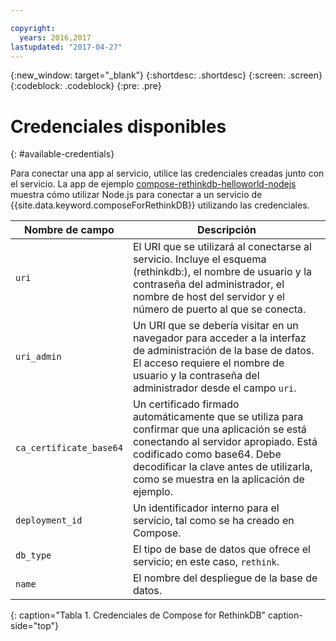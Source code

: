 ```yaml
---

copyright:
  years: 2016,2017
lastupdated: "2017-04-27"
---
```


{:new_window: target="_blank"}
{:shortdesc: .shortdesc}
{:screen: .screen}
{:codeblock: .codeblock}
{:pre: .pre}

# Credenciales disponibles
{: #available-credentials}

Para conectar una app al servicio, utilice las credenciales creadas junto con el servicio. La app de ejemplo [compose-rethinkdb-helloworld-nodejs](https://github.com/IBM-Bluemix/compose-rethinkdb-helloworld-nodejs) muestra cómo utilizar Node.js para conectar a un servicio de {{site.data.keyword.composeForRethinkDB}} utilizando las credenciales.

Nombre de campo|Descripción
----------|-----------
`uri`|El URI que se utilizará al conectarse al servicio. Incluye el esquema (rethinkdb:), el nombre de usuario y la contraseña del administrador, el nombre de host del servidor y el número de puerto al que se conecta.
`uri_admin`|Un URI que se debería visitar en un navegador para acceder a la interfaz de administración de la base de datos. El acceso requiere el nombre de usuario y la contraseña del administrador desde el campo `uri`.
`ca_certificate_base64`|Un certificado firmado automáticamente que se utiliza para confirmar que una aplicación se está conectando al servidor apropiado. Está codificado como base64. Debe decodificar la clave antes de utilizarla, como se muestra en la aplicación de ejemplo.
`deployment_id`|Un identificador interno para el servicio, tal como se ha creado en Compose.
`db_type`|El tipo de base de datos que ofrece el servicio; en este caso, `rethink`.
`name`|El nombre del despliegue de la base de datos.
{: caption="Tabla 1. Credenciales de Compose for RethinkDB" caption-side="top"}
